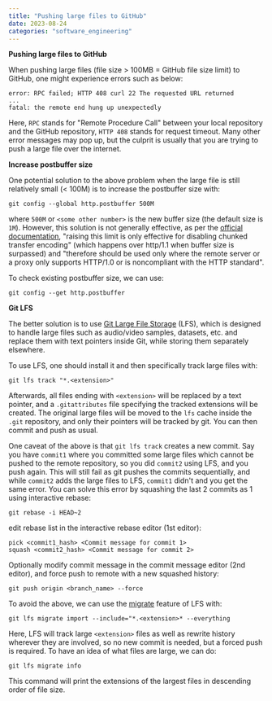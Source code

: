```yaml
---
title: "Pushing large files to GitHub"
date: 2023-08-24
categories: "software_engineering"
---
```

**Pushing large files to GitHub**

When pushing large files (file size > 100MB = GitHub file size limit) to GitHub, one might experience errors such as below:

```
error: RPC failed; HTTP 408 curl 22 The requested URL returned
... 
fatal: the remote end hung up unexpectedly
```

Here, `RPC` stands for "Remote Procedure Call" between your local repository and the GitHub repository, `HTTP 408` stands for request timeout. Many other error messages may pop up, but the culprit is usually that you are trying to push a large file over the internet.

**Increase postbuffer size**

One potential solution to the above problem when the large file is still relatively small (< 100M) is to increase the postbuffer size with:

```
git config --global http.postbuffer 500M
```
where `500M` or `<some other number>` is the new buffer size (the default size is `1M`). However, this solution is not generally effective, as per the [official documentation][postbuffer_doc], "raising this limit is only effective for disabling chunked
transfer encoding" (which happens over http/1.1 when buffer size is surpassed) and "therefore should be used only where the remote
server or a proxy only supports HTTP/1.0 or is noncompliant with the
HTTP standard".

To check existing postbuffer size, we can use:

```
git config --get http.postbuffer
```

**Git LFS**

The better solution is to use [Git Large File Storage][git_lfs] (LFS), which is designed to handle large files such as audio/video samples, datasets, etc. and replace them with text pointers inside Git, while storing them separately elsewhere.

To use LFS, one should install it and then specifically track large files with:

```
git lfs track "*.<extension>"
```

Afterwards, all files ending with `<extension>` will be replaced by a text pointer, and a `.gitattributes` file specifying the tracked extensions will be created. The original large files will be moved to the `lfs` cache inside the `.git` repository, and only their pointers will be tracked by git. You can then commit and push as usual. 

One caveat of the above is that `git lfs track` creates a new commit. Say you have `commit1` where you committed some large files which cannot be pushed to the remote repository, so you did `commit2` using LFS, and you push again. This will still fail as git pushes the commits sequentially, and while `commit2` adds the large files to LFS, `commit1` didn't and you get the same error. You can solve this error by squashing the last 2 commits as 1 using interactive rebase:

```
git rebase -i HEAD~2
```

edit rebase list in the interactive rebase editor (1st editor):

```
pick <commit1_hash> <Commit message for commit 1>
squash <commit2_hash> <Commit message for commit 2>
```

Optionally modify commit message in the commit message editor (2nd editor), and force push to remote with a new squashed history:

```
git push origin <branch_name> --force
```

To avoid the above, we can use the [migrate][git_lfs_migrate] feature of LFS with:

```
git lfs migrate import --include="*.<extension>* --everything
```

Here, LFS will track large `<extension>` files as well as rewrite history wherever they are involved, so no new commit is needed, but a forced push is required. To have an idea of what files are large, we can do:

```
git lfs migrate info
```

This command will print the extensions of the largest files in descending order of file size.





[postbuffer_doc]: https://git-scm.com/docs/git-config#Documentation/git-config.txt-httppostBuffer
[git_lfs]: https://git-lfs.com/
[git_lfs_migrate]: https://github.com/git-lfs/git-lfs/blob/main/docs/man/git-lfs-migrate.adoc


